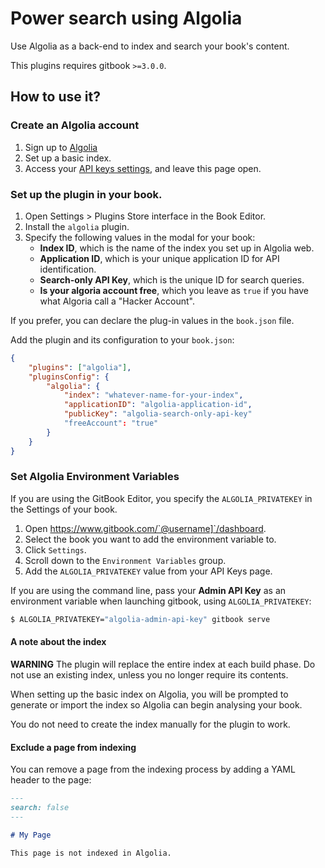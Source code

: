 # Power search using Algolia

Use Algolia as a back-end to index and search your book's content.

This plugins requires gitbook `>=3.0.0`.

## How to use it?

### Create an Algolia account

1. Sign up to [Algolia](https://www.algolia.com)
2. Set up a basic index.
3. Access your [API keys settings](https://www.algolia.com/api-keys), and leave this page open.

### Set up the plugin in your book.

1. Open Settings > Plugins Store interface in the Book Editor.
2. Install the `algolia` plugin.
3. Specify the following values in the modal for your book:
    * **Index ID**, which is the name of the index you set up in Algolia web.
    * **Application ID**, which is your unique application ID for API identification. 
    * **Search-only API Key**, which is the unique ID for search queries.
    * **Is your algoria account free**, which you leave as `true` if you have what Algoria call a "Hacker Account".

If you prefer, you can declare the plug-in values in the `book.json` file.

Add the plugin and its configuration to your `book.json`:

```JSON
{
    "plugins": ["algolia"],
    "pluginsConfig": {
        "algolia": {
            "index": "whatever-name-for-your-index",
            "applicationID": "algolia-application-id",
            "publicKey": "algolia-search-only-api-key"
            "freeAccount": "true"
        }
    }
}
```

### Set Algolia Environment Variables

If you are using the GitBook Editor, you specify the `ALGOLIA_PRIVATEKEY` in the Settings of your book.

1. Open https://www.gitbook.com/`@username]`/dashboard.
2. Select the book you want to add the environment variable to.
3. Click `Settings`.
4. Scroll down to the `Environment Variables` group.
5. Add the `ALGOLIA_PRIVATEKEY` value from your API Keys page.

If you are using the command line, pass your **Admin API Key** as an environment variable when launching gitbook, using `ALGOLIA_PRIVATEKEY`:

```Bash
$ ALGOLIA_PRIVATEKEY="algolia-admin-api-key" gitbook serve
```

#### A note about the index

**WARNING** The plugin will replace the entire index at each build phase. Do not use an existing index, unless you no longer require its contents.

When setting up the basic index on Algolia, you will be prompted to generate or import the index so Algolia can begin analysing your book.

You do not need to create the index manually for the plugin to work.

#### Exclude a page from indexing

You can remove a page from the indexing process by adding a YAML header to the page:

```md
---
search: false
---

# My Page

This page is not indexed in Algolia.
```
